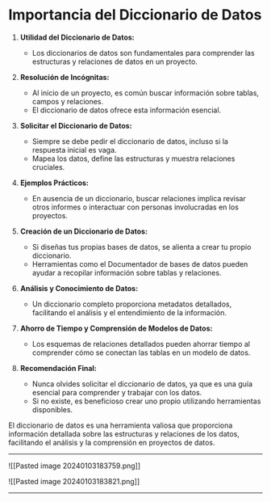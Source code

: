 # Importancia del Diccionario de Datos

1. **Utilidad del Diccionario de Datos:**
   - Los diccionarios de datos son fundamentales para comprender las estructuras y relaciones de datos en un proyecto.

2. **Resolución de Incógnitas:**
   - Al inicio de un proyecto, es común buscar información sobre tablas, campos y relaciones.
   - El diccionario de datos ofrece esta información esencial.

3. **Solicitar el Diccionario de Datos:**
   - Siempre se debe pedir el diccionario de datos, incluso si la respuesta inicial es vaga.
   - Mapea los datos, define las estructuras y muestra relaciones cruciales.

4. **Ejemplos Prácticos:**
   - En ausencia de un diccionario, buscar relaciones implica revisar otros informes o interactuar con personas involucradas en los proyectos.

5. **Creación de un Diccionario de Datos:**
   - Si diseñas tus propias bases de datos, se alienta a crear tu propio diccionario.
   - Herramientas como el Documentador de bases de datos pueden ayudar a recopilar información sobre tablas y relaciones.

6. **Análisis y Conocimiento de Datos:**
   - Un diccionario completo proporciona metadatos detallados, facilitando el análisis y el entendimiento de la información.

7. **Ahorro de Tiempo y Comprensión de Modelos de Datos:**
   - Los esquemas de relaciones detallados pueden ahorrar tiempo al comprender cómo se conectan las tablas en un modelo de datos.

8. **Recomendación Final:**
   - Nunca olvides solicitar el diccionario de datos, ya que es una guía esencial para comprender y trabajar con los datos.
   - Si no existe, es beneficioso crear uno propio utilizando herramientas disponibles.

El diccionario de datos es una herramienta valiosa que proporciona información detallada sobre las estructuras y relaciones de los datos, facilitando el análisis y la comprensión en proyectos de datos.


---

![[Pasted image 20240103183759.png]]

![[Pasted image 20240103183821.png]]

--- 